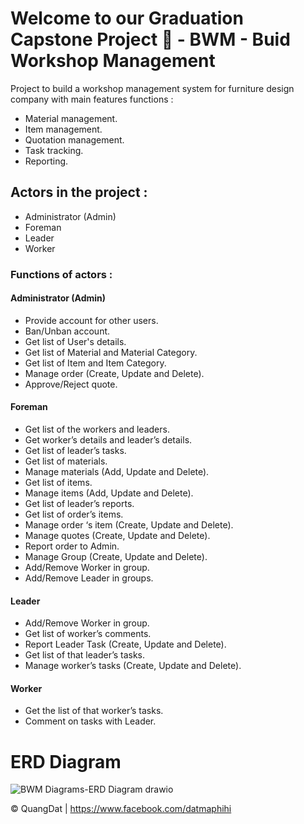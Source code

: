 # Welcome to our Graduation Capstone Project 👋 - BWM - Buid Workshop Management
Project to build a workshop management system for furniture design company with main features functions :  
* Material management. 
* Item management.
* Quotation management. 
* Task tracking. 
* Reporting.

## Actors in the project :
* Administrator (Admin) 
* Foreman 
* Leader 
* Worker 

### Functions of actors :

#### Administrator (Admin)
* Provide account for other users. 
* Ban/Unban account. 
* Get list of User's details. 
* Get list of Material and Material Category. 
* Get list of Item and Item Category. 
* Manage order (Create, Update and Delete).
* Approve/Reject quote.
  
#### Foreman
* Get list of the workers and leaders. 
* Get worker’s details and leader’s details. 
* Get list of leader’s tasks.
* Get list of materials. 
* Manage materials (Add, Update and Delete). 
* Get list of items. 
* Manage items (Add, Update and Delete). 
* Get list of leader’s reports. 
* Get list of order’s items. 
* Manage order ‘s item (Create, Update and Delete). 
* Manage quotes (Create, Update and Delete). 
* Report order to Admin. 
* Manage Group (Create, Update and Delete). 
* Add/Remove Worker in group. 
* Add/Remove Leader in groups.

#### Leader
* Add/Remove Worker in group. 
* Get list of worker’s comments. 
* Report Leader Task (Create, Update and Delete). 
* Get list of that leader’s tasks. 
* Manage worker’s tasks (Create, Update and Delete).
  
#### Worker
* Get the list of that worker’s tasks. 
* Comment on tasks with Leader.

# ERD Diagram
![BWM Diagrams-ERD Diagram drawio](https://github.com/QuanggDat/Capstone_BWM_BE/assets/108293525/97b1c1e9-7784-4495-993b-20ac45374d2d)

© QuangDat | https://www.facebook.com/datmaphihi

